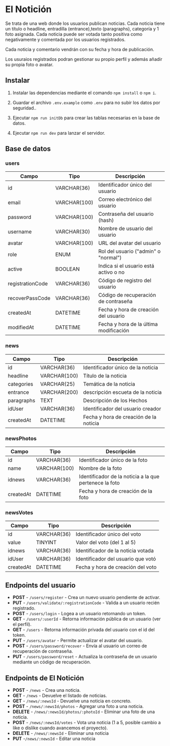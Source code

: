 

# El Notición

Se trata de una web donde los usuarios publican noticias. Cada noticia tiene un título o headline, entradilla (entrance),texto (paragraphs), categoría y 1 foto asignada. Cada noticia puede ser votada tanto positiva como negativamente y comentada por los usuarios registrados.

Cada noticia y comentario vendrán con su fecha y hora de publicación.

Los usuraios registrados podran gestionar su propio perfil y además añadir su propia foto o avatar.

## Instalar

1. Instalar las dependencias mediante el comando `npm install` o `npm i`.

2. Guardar el archivo `.env.example` como `.env` para no subir los datos por seguridad..

3. Ejecutar `npm run initDb` para crear las tablas necesarias en la base de datos.

4. Ejecutar `npm run dev` para lanzar el servidor.

## Base de datos

### users

| Campo            | Tipo         | Descripción                            |
| ---------------- | ------------ | -------------------------------------- |
| id               | VARCHAR(36)  | Identificador único del usuario        |
| email            | VARCHAR(100) | Correo electrónico del usuario         |
| password         | VARCHAR(100) | Contraseña del usuario (hash)          |
| username         | VARCHAR(30)  | Nombre de usuario del usuario          |
| avatar           | VARCHAR(100) | URL del avatar del usuario             |
| role             | ENUM         | Rol del usuario ("admin" o "normal")   |
| active           | BOOLEAN      | Indica si el usuario está activo o no  |
| registrationCode | VARCHAR(36)  | Código de registro del usuario         |
| recoverPassCode  | VARCHAR(36)  | Código de recuperación de contraseña   |
| createdAt        | DATETIME     | Fecha y hora de creación del usuario   |
| modifiedAt       | DATETIME     | Fecha y hora de la última modificación |

### news

| Campo      | Tipo         | Descripción                            |
| ---------- | ------------ | -------------------------------------- |
| id         | VARCHAR(36)  | Identificador único de la noticia      |
| headline   | VARCHAR(100) | Título de la noticia                   |
| categories | VARCHAR(25)  | Temática de la noticia                 |
| entrance   | VARCHAR(200) | descripción escueta de la noticia      |
| paragraphs | TEXT         | Descripción de los Hechos              |
| idUser     | VARCHAR(36)  | Identificador del usuario creador      |
| createdAt  | DATETIME     | Fecha y hora de creación de la noticia |

### newsPhotos

| Campo     | Tipo         | Descripción                                            |
| --------- | ------------ | ------------------------------------------------------ |
| id        | VARCHAR(36)  | Identificador único de la foto                         |
| name      | VARCHAR(100) | Nombre de la foto                                      |
| idnews    | VARCHAR(36)  | Identificador de la noticia a la que pertenece la foto |
| createdAt | DATETIME     | Fecha y hora de creación de la foto                    |

### newsVotes

| Campo     | Tipo        | Descripción                        |
| --------- | ----------- | ---------------------------------- |
| id        | VARCHAR(36) | Identificador único del voto       |
| value     | TINYINT     | Valor del voto (del 1 al 5)        |
| idnews    | VARCHAR(36) | Identificador de la noticia votada |
| idUser    | VARCHAR(36) | Identificador del usuario que votó |
| createdAt | DATETIME    | Fecha y hora de creación del voto  |

## Endpoints del usuario

- **POST** - `/users/register` - Crea un nuevo usuario pendiente de activar.
- **PUT** - `/users/validate/:registrationCode` - Valida a un usuario recién registrado.
- **POST** - `/users/login` - Logea a un usuario retornando un token.
- **GET** - `/users/:userId` - Retorna información pública de un usuario (ver el perfil).
- **GET** - `/users` - Retorna información privada del usuario con el id del token.
- **PUT** - `/users/avatar` - Permite actualizar el avatar del usuario.
- **POST** - `/users/password/recover` - Envía al usuario un correo de recuperación de contraseña.
- **PUT** - `/users/password/reset` - Actualiza la contraseña de un usuario mediante un código de recuperación.

## Endpoints de El Notición

- **POST** - `/news` - Crea una noticia.
- **GET** - `/news` - Devuelve el listado de noticias.
- **GET** - `/news/:newsId` - Devuelve una noticia en concreto.
- **POST** - `/news/:newsId/photos` - Agregar una foto a una noticia.
- **DELETE** - `/news/:newsId/photos/:photoId` - Eliminar una foto de una noticia.
- **POST** - `/news/:newsId/votes` - Vota una noticia (1 a 5, posible cambio a like o dislike cuando avancemos el proyecto).
- **DELETE** - `/news/:newsId` - Eliminar una noticia
- **PUT** -`/news/:newsId` - Editar una noticia
